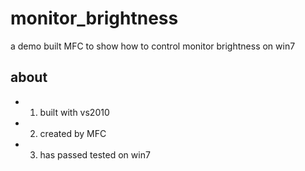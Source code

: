 # monitor_brightness
a demo built MFC to show how to control monitor brightness on win7 

## about  
  * 1. built with vs2010   
  * 2. created by MFC  
  * 3. has passed tested on win7
  